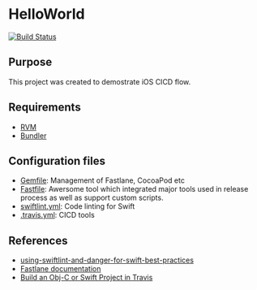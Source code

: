 # HelloWorld
[![Build Status](https://travis-ci.org/chronicqazxc/HelloWorld.svg?branch=master)](https://travis-ci.org/chronicqazxc/HelloWorld)

## Purpose
This project was created to demostrate iOS CICD flow.

## Requirements
* [RVM](https://rvm.io)
* [Bundler](https://bundler.io)

## Configuration files
* [Gemfile](Gemfile): Management of Fastlane, CocoaPod etc
* [Fastfile](./fastlane/Fastfile): Awersome tool which integrated major tools used in release process as well as support custom scripts.
* [swiftlint.yml](.swiftlint.yml): Code linting for Swift
* [.travis.yml](.travis.yml): CICD tools

## References
* [using-swiftlint-and-danger-for-swift-best-practices](https://medium.com/developermind/using-swiftlint-and-danger-for-swift-best-practices-48432e4e268a)
* [Fastlane documentation](https://docs.fastlane.tools)
* [Build an Obj-C or Swift Project in Travis](https://docs.travis-ci.com/user/languages/objective-c/)
